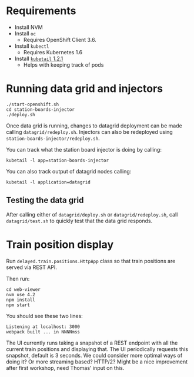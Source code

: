 # Requirements

* Install NVM
* Install `oc`
  * Requires OpenShift Client 3.6.
* Install `kubectl`
  * Requires Kubernetes 1.6
* Install [`kubetail` 1.2.1](https://github.com/johanhaleby/kubetail/tree/1.2.1)
  * Helps with keeping track of pods


# Running data grid and injectors 

    ./start-openshift.sh
    cd station-boards-injector
    ./deploy.sh

Once data grid is running, changes to datagrid deployment can be made calling `datagrid/redeploy.sh`.
Injectors can also be redeployed using `station-boards-injector/redeploy.sh`. 

You can track what the station board injector is doing by calling:

    kubetail -l app=station-boards-injector

You can also track output of datagrid nodes calling:

    kubetail -l application=datagrid


## Testing the data grid

After calling either of `datagrid/deploy.sh` or `datagrid/redeploy.sh`, call `datagrid/test.sh` to quickly test that the data grid responds. 


# Train position display

Run `delayed.train.positions.HttpApp` class so that train positions are served via REST API.

Then run:

    cd web-viewer
    nvm use 4.2
    npm install
    npm start

You should see these two lines:

    Listening at localhost: 3000
    webpack built ... in NNNNmss

The UI currently runs taking a snapshot of a REST endpoint with all the current train positions and displaying that.
The UI periodically requests this snapshot, default is 3 seconds.
We could consider more optimal ways of doing it? Or more streaming based? HTTP/2?
Might be a nice improvement after first workshop, need Thomas' input on this.
